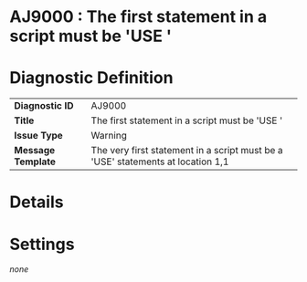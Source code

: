 # AJ9000 : The first statement in a script must be 'USE <DATABASE>'

# Diagnostic Definition

<table>
  <tr>
    <td class="header"><b>Diagnostic ID</b></td>
    <td>AJ9000</td>
  </tr>
  <tr>
    <td class="header"><b>Title</b></td>
    <td>The first statement in a script must be 'USE <DATABASE>'</td>
  </tr>
  <tr>
    <td class="header"><b>Issue Type</b></td>
    <td>Warning</td>
  </tr>
  <tr>
    <td class="header"><b>Message Template</b></td>
    <td>The very first statement in a script must be a 'USE' statements at location 1,1</td>
  </tr>
  
</table>

# Details



# Settings

*none*

